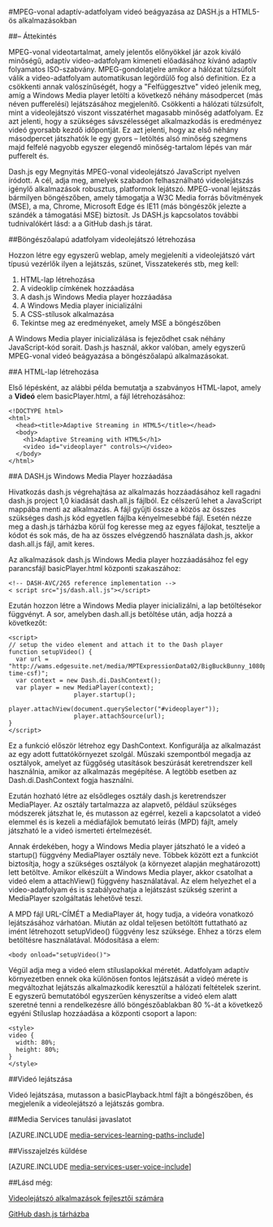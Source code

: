 <properties 
    pageTitle="MPEG-vonal adaptív-adatfolyam videó beágyazása DASH.js a HTML5-ös alkalmazás |} Microsoft Azure" 
    description="Ez a témakör bemutatja, hogyan lehet adaptív MPEG-vonal folyamatos átvitelű videó beágyazása az DASH.js a HTML5-ös alkalmazásokban." 
    authors="Juliako" 
    manager="erikre" 
    editor="" 
    services="media-services" 
    documentationCenter=""/>

<tags 
    ms.service="media-services" 
    ms.workload="media" 
    ms.tgt_pltfrm="na" 
    ms.devlang="na" 
    ms.topic="article" 
    ms.date="09/26/2016" 
    ms.author="juliako"/>


#<a name="embedding-a-mpeg-dash-adaptive-streaming-video-in-an-html5-application-with-dashjs"></a>MPEG-vonal adaptív-adatfolyam videó beágyazása az DASH.js a HTML5-ös alkalmazásokban

##<a name="overview"></a>– Áttekintés

MPEG-vonal videotartalmat, amely jelentős előnyökkel jár azok kiváló minőségű, adaptív video-adatfolyam kimeneti előadásához kívánó adaptív folyamatos ISO-szabvány. MPEG-gondolatjelre amikor a hálózat túlzsúfolt válik a video-adatfolyam automatikusan legördülő fog alsó definition. Ez a csökkenti annak valószínűségét, hogy a "Felfüggesztve" videó jelenik meg, amíg a Windows Media player letölti a következő néhány másodpercet (más néven pufferelési) lejátszásához megjelenítő. Csökkenti a hálózati túlzsúfolt, mint a videolejátszó viszont visszatérhet magasabb minőség adatfolyam. Ez azt jelenti, hogy a szükséges sávszélességet alkalmazkodás is eredményez videó gyorsabb kezdő időpontját. Ez azt jelenti, hogy az első néhány másodpercet játszhatók le egy gyors – letöltés alsó minőség szegmens majd felfelé nagyobb egyszer elegendő minőség-tartalom lépés van már pufferelt és.

Dash.js egy Megnyitás MPEG-vonal videolejátszó JavaScript nyelven íródott. A cél, adja meg, amelyek szabadon felhasználható videolejátszás igénylő alkalmazások robusztus, platformok lejátszó. MPEG-vonal lejátszás bármilyen böngészőben, amely támogatja a W3C Media forrás bővítmények (MSE), a ma, Chrome, Microsoft Edge és IE11 (más böngészők jelezte a szándék a támogatási MSE) biztosít. Js DASH.js kapcsolatos további tudnivalókért lásd: a a GitHub dash.js tárat.


##<a name="creating-a-browser-based-streaming-video-player"></a>Böngészőalapú adatfolyam videolejátszó létrehozása

Hozzon létre egy egyszerű weblap, amely megjeleníti a videolejátszó várt típusú vezérlők ilyen a lejátszás, szünet, Visszatekerés stb, meg kell:

1. HTML-lap létrehozása
1. A videoklip címkének hozzáadása
1. A dash.js Windows Media player hozzáadása
1. A Windows Media player inicializálni
1. A CSS-stílusok alkalmazása
1. Tekintse meg az eredményeket, amely MSE a böngészőben

A Windows Media player inicializálása is fejeződhet csak néhány JavaScript-kód sorait. Dash.js használ, akkor valóban, amely egyszerű MPEG-vonal videó beágyazása a böngészőalapú alkalmazásokat.

##<a name="creating-the-html-page"></a>A HTML-lap létrehozása

Első lépésként, az alábbi példa bemutatja a szabványos HTML-lapot, amely a **Videó** elem basicPlayer.html, a fájl létrehozásához:

    <!DOCTYPE html>
    <html>
      <head><title>Adaptive Streaming in HTML5</title></head>
      <body>
        <h1>Adaptive Streaming with HTML5</h1>
        <video id="videoplayer" controls></video>
      </body>
    </html>

##<a name="adding-the-dashjs-player"></a>A DASH.js Windows Media Player hozzáadása

Hivatkozás dash.js végrehajtása az alkalmazás hozzáadásához kell ragadni dash.js project 1,0 kiadását dash.all.js fájlból. Ez célszerű lehet a JavaScript mappába menti az alkalmazás. A fájl gyűjti össze a közös az összes szükséges dash.js kód egyetlen fájlba kényelmesebbé fájl. Esetén nézze meg a dash.js tárházba körül fog keresse meg az egyes fájlokat, tesztelje a kódot és sok más, de ha az összes elvégzendő használata dash.js, akkor dash.all.js fájl, amit keres.

Az alkalmazások dash.js Windows Media player hozzáadásához fel egy parancsfájl basicPlayer.html központi szakaszához:

    <!-- DASH-AVC/265 reference implementation -->
    < script src="js/dash.all.js"></script>


Ezután hozzon létre a Windows Media player inicializálni, a lap betöltésekor függvényt. A sor, amelyben dash.all.js betöltése után, adja hozzá a következőt:

    <script>
    // setup the video element and attach it to the Dash player
    function setupVideo() {
      var url = "http://wams.edgesuite.net/media/MPTExpressionData02/BigBuckBunny_1080p24_IYUV_2ch.ism/manifest(format=mpd-time-csf)";
      var context = new Dash.di.DashContext();
      var player = new MediaPlayer(context);
                      player.startup();
                      player.attachView(document.querySelector("#videoplayer"));
                      player.attachSource(url);
    }
    </script>

Ez a funkció először létrehoz egy DashContext. Konfigurálja az alkalmazást az egy adott futtatókörnyezet szolgál. Műszaki szempontból megadja az osztályok, amelyet az függőség utasítások beszúrását keretrendszer kell használnia, amikor az alkalmazás megépítése. A legtöbb esetben az Dash.di.DashContext fogja használni.

Ezután hozható létre az elsődleges osztály dash.js keretrendszer MediaPlayer. Az osztály tartalmazza az alapvető, például szükséges módszerek játszhat le, és mutasson az egérrel, kezeli a kapcsolatot a videó elemmel és is kezeli a médiafájlok bemutató leírás (MPD) fájlt, amely játszható le a videó ismerteti értelmezését.

Annak érdekében, hogy a Windows Media player játszható le a videó a startup() függvény MediaPlayer osztály neve. Többek között ezt a funkciót biztosítja, hogy a szükséges osztályok (a környezet alapján meghatározott) lett betöltve. Amikor elkészült a Windows Media player, akkor csatolhat a videó elem a attachView() függvény használatával. Az elem helyezhet el a video-adatfolyam és is szabályozhatja a lejátszást szükség szerint a MediaPlayer szolgáltatás lehetővé teszi.

A MPD fájl URL-CÍMÉT a MediaPlayer át, hogy tudja, a videóra vonatkozó lejátszásához várhatóan. Miután az oldal teljesen betöltött futtatható az imént létrehozott setupVideo() függvény lesz szüksége. Ehhez a törzs elem betöltésre használatával. Módosítása a <body> elem:

    <body onload="setupVideo()">

Végül adja meg a videó elem stíluslapokkal méretét. Adatfolyam adaptív környezetben ennek oka különösen fontos lejátszását a videó mérete is megváltozhat lejátszás alkalmazkodik keresztül a hálózati feltételek szerint. E egyszerű bemutatóból egyszerűen kényszerítse a videó elem alatt szeretné tenni a rendelkezésre álló böngészőablakban 80 %-át a következő egyéni Stíluslap hozzáadása a központi csoport a lapon:
    
    <style>
    video {
      width: 80%;
      height: 80%;
    }
    </style>

##<a name="playing-a-video"></a>Videó lejátszása

Videó lejátszása, mutasson a basicPlayback.html fájlt a böngészőben, és megjelenik a videolejátszó a lejátszás gombra.


##<a name="media-services-learning-paths"></a>Media Services tanulási javaslatot

[AZURE.INCLUDE [media-services-learning-paths-include](../../includes/media-services-learning-paths-include.md)]

##<a name="provide-feedback"></a>Visszajelzés küldése

[AZURE.INCLUDE [media-services-user-voice-include](../../includes/media-services-user-voice-include.md)]

##<a name="see-also"></a>Lásd még:

[Videolejátszó alkalmazások fejlesztői számára](media-services-develop-video-players.md)

[GitHub dash.js tárházba](https://github.com/Dash-Industry-Forum/dash.js) 
